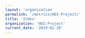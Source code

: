 ```yaml
---
layout: 'organization'
permalink: '/metrics/HDI-Project/'
title: 'Index'
organization: 'HDI-Project'
current_date: '2019-01-20'
---
```


